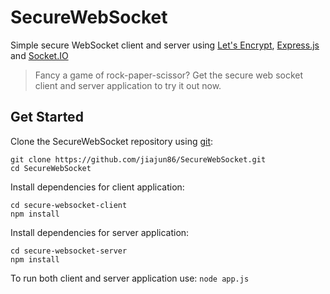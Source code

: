 # SecureWebSocket
Simple secure WebSocket client and server using [Let's Encrypt](https://letsencrypt.org/), [Express.js](http://expressjs.com/) and [Socket.IO](http://socket.io/)

> Fancy a game of rock-paper-scissor? Get the secure web socket client and server application to try it out now.

## Get Started
Clone the SecureWebSocket repository using [git](https://git-scm.com/):

```
git clone https://github.com/jiajun86/SecureWebSocket.git
cd SecureWebSocket
```

Install dependencies for client application:

```
cd secure-websocket-client
npm install
```

Install dependencies for server application:

```
cd secure-websocket-server
npm install
```
To run both client and server application use: `node app.js`
